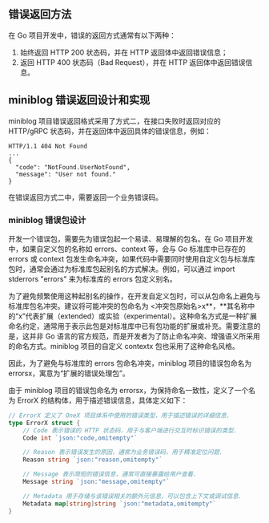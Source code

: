 ## 错误返回方法

在 Go 项目开发中，错误的返回方式通常有以下两种：

1. 始终返回 HTTP 200 状态码，并在 HTTP 返回体中返回错误信息；
2. 返回 HTTP 400 状态码（Bad Request），并在 HTTP 返回体中返回错误信息。

 

## miniblog 错误返回设计和实现

miniblog 项目错误返回格式采用了方式二，在接口失败时返回对应的 HTTP/gRPC 状态码，并在返回体中返回具体的错误信息，例如：

```
HTTP/1.1 404 Not Found
...
{
  "code": "NotFound.UserNotFound",
  "message": "User not found."
}
```

在错误返回方式二中，需要返回一个业务错误码。

### miniblog 错误包设计

开发一个错误包，需要先为错误包起一个易读、易理解的包名。在 Go 项目开发中，如果自定义包的名称如 errors、context 等，会与 Go 标准库中已存在的 errors 或 context 包发生命名冲突，如果代码中需要同时使用自定义包与标准库包时，通常会通过为标准库包起别名的方式解决。例如，可以通过 import stderrors "errors" 来为标准库的 errors 包定义别名。

为了避免频繁使用这种起别名的操作，在开发自定义包时，可以从包命名上避免与标准库包名冲突。建议将可能冲突的包命名为 <冲突包原始名>x**，**其名称中的“x”代表扩展（extended）或实验（experimental）。这种命名方式是一种扩展命名约定，通常用于表示此包是对标准库中已有包功能的扩展或补充。需要注意的是，这并非 Go 语言的官方规范，而是开发者为了防止命名冲突、增强语义所采用的命名方式。miniblog 项目的自定义 contextx 包也采用了这种命名风格。

因此，为了避免与标准库的 errors 包命名冲突，miniblog 项目的错误包命名为 errorsx，寓意为“扩展的错误处理包”。

由于 miniblog 项目的错误包命名为 errorsx，为保持命名一致性，定义了一个名为 ErrorX 的结构体，用于描述错误信息，具体定义如下：

```go
// ErrorX 定义了 OneX 项目体系中使用的错误类型，用于描述错误的详细信息.
type ErrorX struct {
    // Code 表示错误的 HTTP 状态码，用于与客户端进行交互时标识错误的类型.
    Code int `json:"code,omitempty"`

    // Reason 表示错误发生的原因，通常为业务错误码，用于精准定位问题.
    Reason string `json:"reason,omitempty"`

    // Message 表示简短的错误信息，通常可直接暴露给用户查看.
    Message string `json:"message,omitempty"`

    // Metadata 用于存储与该错误相关的额外元信息，可以包含上下文或调试信息.
    Metadata map[string]string `json:"metadata,omitempty"`
}
```

